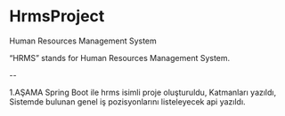 # HrmsProject
 Human Resources Management System
 
 
 “HRMS” stands for Human Resources Management System.

--

1.AŞAMA
Spring Boot ile hrms isimli proje oluşturuldu,
Katmanları yazıldı,
Sistemde bulunan genel iş pozisyonlarını listeleyecek api yazıldı.
